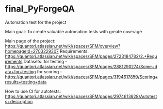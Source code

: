 # final_PyForgeQA
Automation test for the project

Main goal: To create valuable automation tests with greate coverage

Main page of the project: https://quantori.atlassian.net/wiki/spaces/SFM/overview?homepageId=2703229307
Requirements: https://quantori.atlassian.net/wiki/spaces/SFM/pages/2723184782/2.+Requirements
Datasets: 
  for testing - https://quantori.atlassian.net/wiki/spaces/SFM/pages/2881290274/Some+data+for+testing
  for scoring - https://quantori.atlassian.net/wiki/spaces/SFM/pages/3194617859/Scoring+results+testing+data

How to use CI for autotests: https://quantori.atlassian.net/wiki/spaces/SFM/pages/2974613628/Autotests+description
